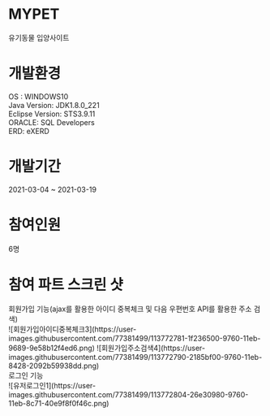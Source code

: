 <h1>MYPET</h1>

<div>유기동물 입양사이트</div>

<h1>개발환경</h1>

<div>OS : WINDOWS10</div>
<div>Java Version: JDK1.8.0_221</div>
<div>Eclipse Version: STS3.9.11</div>
<div>ORACLE: SQL Developers</div>
<div>ERD: eXERD</div>

<h1>개발기간</h1>

<div>2021-03-04 ~ 2021-03-19</div>

<h1>참여인원</h1>
<div>6명</div>

<h1>참여 파트 스크린 샷</h1>

<div>회원가입 기능(ajax를 활용한 아이디 중복체크 및 다음 우편번호 API를 활용한 주소 검색)</div>
![회원가입아이디중복체크3](https://user-images.githubusercontent.com/77381499/113772781-1f236500-9760-11eb-9689-9e58b12f4ed6.png)
![회원가입주소검색4](https://user-images.githubusercontent.com/77381499/113772790-2185bf00-9760-11eb-8428-2092b59938dd.png)

<br>
<div>로그인 기능</div>
![유저로그인1](https://user-images.githubusercontent.com/77381499/113772804-26e30980-9760-11eb-8c71-40e9f8f0f46c.png)
